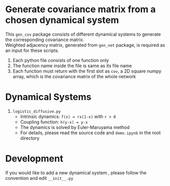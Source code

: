 # Generate covariance matrix from a chosen dynamical system
This `gen_cov` package consists of different dynamical systems to generate the corresponding covariance matrix. <br>
Weighted adjacency matrix, generated from `gen_net` package, is required as an input for these scripts.
1. Each python file consists of one function only
2. The function name inside the file is same as its file name
3. Each function must return with the first slot as `cov`, a 2D square numpy array, which is the covariance matrix of the whole network


# Dynamical Systems
1. `logistic_diffusive.py`
   - Intrinsic dynamics: `f(x) = rx(1-x)` with `r > 0`
   - Coupling function: `h(y-x) = y-x`
   - The dynamics is solved by Euler-Maruyama method
   - For details, please read the source code and `demo.ipynb` in the root directory


# Development
If you would like to add a new dynamical system , please follow the convention and edit `__init__.py`
